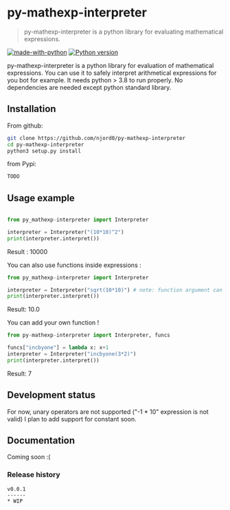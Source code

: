 # py-mathexp-interpreter
> py-mathexp-interpreter is a python library for evaluating mathematical expressions.

[![made-with-python](https://img.shields.io/badge/Made%20with-Python-1f425f.svg)](https://www.python.org/) [![Python version](https://img.shields.io/badge/python-3.8-green.svg)](https://shields.io/)

py-mathexp-interpreter is a python library for evaluation of mathematical expressions. You can use it to safely interpret arithmetical expressions for you bot for example. It needs python > 3.8 to run properly.
No dependencies are needed except python standard library. 

## Installation
From github:
```sh
git clone https://github.com/njord0/py-mathexp-interpreter
cd py-mathexp-interpreter
python3 setup.py install
```

from Pypi:
```sh
TODO
```

## Usage example

```python

from py_mathexp-interpreter import Interpreter

interpreter = Interpreter("(10*10)^2")
print(interpreter.interpret())
```
Result : 10000

You can also use functions inside expressions : 
```python
from py_mathexp-interpreter import Interpreter

interpreter = Interpreter("sqrt(10*10)") # note: function argument can be a complex expression
print(interpreter.interpret())
```
Result: 10.0

You can add your own function ! 
```python
from py-mathexp-interpreter import Interpreter, funcs

funcs["incbyone"] = lambda x: x+1
interpreter = Interpreter("incbyone(3*2)")
print(interpreter.interpret())
```
Result: 7

## Development status

For now, unary operators are not supported ("-1 * 10" expression is not valid)
I plan to add support for constant soon.

## Documentation
Coming soon :(

### Release history
```
v0.0.1  
------
* WIP
```

